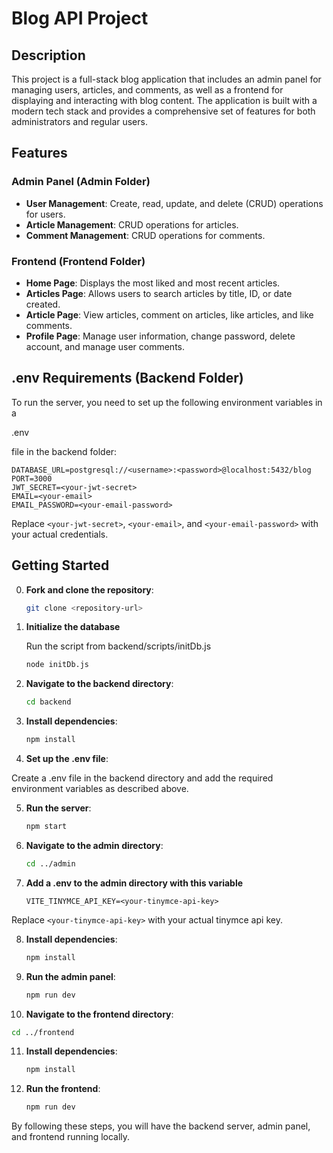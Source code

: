 # Blog API Project

## Description

This project is a full-stack blog application that includes an admin panel for managing users, articles, and comments, as well as a frontend for displaying and interacting with blog content. The application is built with a modern tech stack and provides a comprehensive set of features for both administrators and regular users.

## Features

### Admin Panel (Admin Folder)

- **User Management**: Create, read, update, and delete (CRUD) operations for users.
- **Article Management**: CRUD operations for articles.
- **Comment Management**: CRUD operations for comments.

### Frontend (Frontend Folder)

- **Home Page**: Displays the most liked and most recent articles.
- **Articles Page**: Allows users to search articles by title, ID, or date created.
- **Article Page**: View articles, comment on articles, like articles, and like comments.
- **Profile Page**: Manage user information, change password, delete account, and manage user comments.

## .env Requirements (Backend Folder)

To run the server, you need to set up the following environment variables in a

.env

file in the backend folder:

```properties
DATABASE_URL=postgresql://<username>:<password>@localhost:5432/blog
PORT=3000
JWT_SECRET=<your-jwt-secret>
EMAIL=<your-email>
EMAIL_PASSWORD=<your-email-password>
```

Replace `<your-jwt-secret>`, `<your-email>`, and `<your-email-password>` with your actual credentials.

## Getting Started

0. **Fork and clone the repository**:

   ```sh
   git clone <repository-url>
   ```

1. **Initialize the database**

   Run the script from backend/scripts/initDb.js

   ```sh
   node initDb.js
   ```

2. **Navigate to the backend directory**:

   ```sh
   cd backend
   ```

3. **Install dependencies**:

   ```sh
   npm install
   ```

4. **Set up the .env file**:

Create a .env file in the backend directory and add the required environment variables as described above.

5.  **Run the server**:

    ```sh
    npm start
    ```

6.  **Navigate to the admin directory**:

    ```sh
    cd ../admin
    ```

7.  **Add a .env to the admin directory with this variable**

        VITE_TINYMCE_API_KEY=<your-tinymce-api-key>

Replace `<your-tinymce-api-key>` with your actual tinymce api key.

8. **Install dependencies**:

   ```sh
   npm install
   ```

9. **Run the admin panel**:

   ```sh
   npm run dev
   ```

10. **Navigate to the frontend directory**:

```sh
cd ../frontend
```

11. **Install dependencies**:

    ```sh
    npm install
    ```

12. **Run the frontend**:
    ```sh
    npm run dev
    ```

By following these steps, you will have the backend server, admin panel, and frontend running locally.

